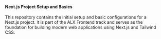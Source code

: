 #### Next.js Project Setup and Basics
This repository contains the initial setup and basic configurations for a Next.js project. It is part of the ALX Frontend track and serves as the foundation for building modern web applications using Next.js and Tailwind CSS.
